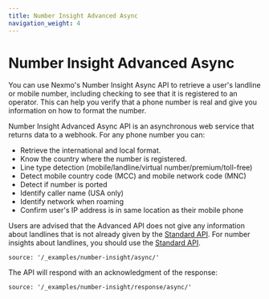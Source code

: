 ```yaml
---
title: Number Insight Advanced Async
navigation_weight: 4
---
```


# Number Insight Advanced Async

You can use Nexmo's Number Insight Async API to retrieve a user's landline or mobile number, including checking to see that it is registered to an operator. This can help you verify that a phone number is real and give you information on how to format the number.

Number Insight Advanced Async API is an asynchronous web service that returns data to a webhook. For any phone number you can:

* Retrieve the international and local format.
* Know the country where the number is registered.
* Line type detection (mobile/landline/virtual number/premium/toll-free)
* Detect mobile country code (MCC) and mobile network code (MNC)
* Detect if number is ported
* Identify caller name (USA only)
* Identify network when roaming
* Confirm user's IP address is in same location as their mobile phone

Users are advised that the Advanced API does not give any information about landlines that is not already given by the [Standard API](/number-insight/building-blocks/number-insight-standard). For number insights about landlines, you should use the [Standard API](/number-insight/building-blocks/number-insight-standard).

```tabbed_examples
source: '/_examples/number-insight/async/'
```

The API will respond with an acknowledgment of the response:

```tabbed_examples
source: '/_examples/number-insight/response/async/'
```
